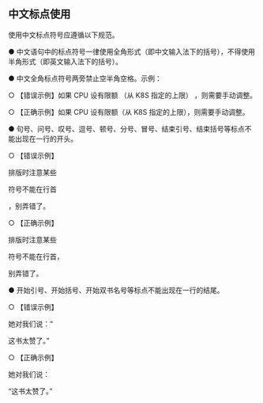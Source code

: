 ## 中文标点使用

使用中文标点符号应遵循以下规范。

●   中文语句中的标点符号一律使用全角形式（即中文输入法下的括号），不得使用半角形式（即英文输入法下的括号）。

●   中文全角标点符号两旁禁止空半角空格。示例：

○   【错误示例】如果 CPU 设有限额 （从 K8S 指定的上限） ，则需要手动调整。

○   【正确示例】如果 CPU 设有限额（从 K8S 指定的上限），则需要手动调整。

●   句号、问号、叹号、逗号、顿号、分号、冒号、结束引号、结束括号等标点不能出现在一行的开头。

○   【错误示例】

排版时注意某些

符号不能在行首

，别弄错了。

○   【正确示例】

排版时注意某些

符号不能在行首，

别弄错了。

●   开始引号、开始括号、开始双书名号等标点不能出现在一行的结尾。

○   【错误示例】

她对我们说：“

这书太赞了。”

○   【正确示例】

她对我们说：

“这书太赞了。”
